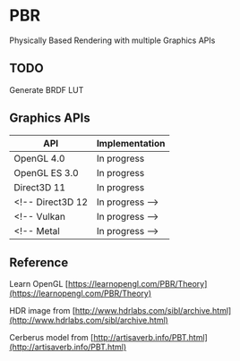 # PBR

Physically Based Rendering with multiple Graphics APIs

## TODO

Generate BRDF LUT

## Graphics APIs

API           | Implementation
--------------|----------------------
OpenGL 4.0    | In progress
OpenGL ES 3.0 | In progress
Direct3D 11   | In progress
<!-- Direct3D 12 | In progress -->
<!-- Vulkan      | In progress -->
<!-- Metal       | In progress -->

## Reference

Learn OpenGL [https://learnopengl.com/PBR/Theory](https://learnopengl.com/PBR/Theory)

HDR image from [http://www.hdrlabs.com/sibl/archive.html](http://www.hdrlabs.com/sibl/archive.html)

Cerberus model from [http://artisaverb.info/PBT.html](http://artisaverb.info/PBT.html)

